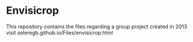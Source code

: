 # Envisicrop
This repository contains the files regarding a group project created in 2013
visit seleregb.github.io/Files/envisicrop.html
